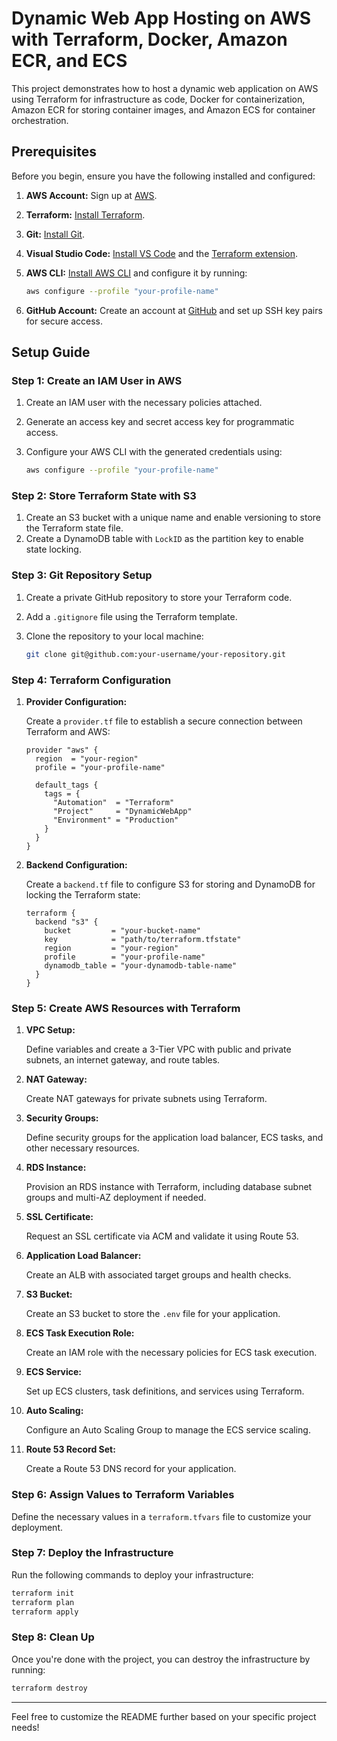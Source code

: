 # Dynamic Web App Hosting on AWS with Terraform, Docker, Amazon ECR, and ECS

This project demonstrates how to host a dynamic web application on AWS using Terraform for infrastructure as code, Docker for containerization, Amazon ECR for storing container images, and Amazon ECS for container orchestration.

## Prerequisites

Before you begin, ensure you have the following installed and configured:

1. **AWS Account:** Sign up at [AWS](https://aws.amazon.com/).
2. **Terraform:** [Install Terraform](https://developer.hashicorp.com/terraform/tutorials/aws-get-started/install-cli).
3. **Git:** [Install Git](https://git-scm.com/book/en/v2/Getting-Started-Installing-Git).
4. **Visual Studio Code:** [Install VS Code](https://code.visualstudio.com/download) and the [Terraform extension](https://marketplace.visualstudio.com/items?itemName=HashiCorp.terraform).
5. **AWS CLI:** [Install AWS CLI](https://docs.aws.amazon.com/cli/latest/userguide/install-cliv2.html) and configure it by running:

    ```bash
    aws configure --profile "your-profile-name"
    ```

6. **GitHub Account:** Create an account at [GitHub](https://github.com/) and set up SSH key pairs for secure access.

## Setup Guide

### Step 1: Create an IAM User in AWS

1. Create an IAM user with the necessary policies attached.
2. Generate an access key and secret access key for programmatic access.
3. Configure your AWS CLI with the generated credentials using:

    ```bash
    aws configure --profile "your-profile-name"
    ```

### Step 2: Store Terraform State with S3

1. Create an S3 bucket with a unique name and enable versioning to store the Terraform state file.
2. Create a DynamoDB table with `LockID` as the partition key to enable state locking.

### Step 3: Git Repository Setup

1. Create a private GitHub repository to store your Terraform code.
2. Add a `.gitignore` file using the Terraform template.
3. Clone the repository to your local machine:

    ```bash
    git clone git@github.com:your-username/your-repository.git
    ```

### Step 4: Terraform Configuration

1. **Provider Configuration:**
   
   Create a `provider.tf` file to establish a secure connection between Terraform and AWS:

    ```hcl
    provider "aws" {
      region  = "your-region"
      profile = "your-profile-name"

      default_tags {
        tags = {
          "Automation"  = "Terraform"
          "Project"     = "DynamicWebApp"
          "Environment" = "Production"
        }
      }
    }
    ```

2. **Backend Configuration:**

   Create a `backend.tf` file to configure S3 for storing and DynamoDB for locking the Terraform state:

    ```hcl
    terraform {
      backend "s3" {
        bucket         = "your-bucket-name"
        key            = "path/to/terraform.tfstate"
        region         = "your-region"
        profile        = "your-profile-name"
        dynamodb_table = "your-dynamodb-table-name"
      }
    }
    ```

### Step 5: Create AWS Resources with Terraform

1. **VPC Setup:**
   
   Define variables and create a 3-Tier VPC with public and private subnets, an internet gateway, and route tables.

2. **NAT Gateway:**
   
   Create NAT gateways for private subnets using Terraform.

3. **Security Groups:**
   
   Define security groups for the application load balancer, ECS tasks, and other necessary resources.

4. **RDS Instance:**
   
   Provision an RDS instance with Terraform, including database subnet groups and multi-AZ deployment if needed.

5. **SSL Certificate:**
   
   Request an SSL certificate via ACM and validate it using Route 53.

6. **Application Load Balancer:**
   
   Create an ALB with associated target groups and health checks.

7. **S3 Bucket:**
   
   Create an S3 bucket to store the `.env` file for your application.

8. **ECS Task Execution Role:**
   
   Create an IAM role with the necessary policies for ECS task execution.

9. **ECS Service:**
   
   Set up ECS clusters, task definitions, and services using Terraform.

10. **Auto Scaling:**
    
    Configure an Auto Scaling Group to manage the ECS service scaling.

11. **Route 53 Record Set:**
    
    Create a Route 53 DNS record for your application.

### Step 6: Assign Values to Terraform Variables

Define the necessary values in a `terraform.tfvars` file to customize your deployment.

### Step 7: Deploy the Infrastructure

Run the following commands to deploy your infrastructure:

```bash
terraform init
terraform plan
terraform apply
```

### Step 8: Clean Up

Once you're done with the project, you can destroy the infrastructure by running:

```bash
terraform destroy
```

---

Feel free to customize the README further based on your specific project needs!

